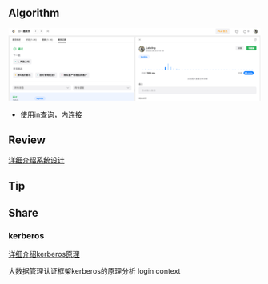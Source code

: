 ## Algorithm

![算法](../../../images/temp/sisyphus-2023-06-03-lc.png)

* 使用in查询，内连接

## Review

[详细介绍系统设计](https://medium.com/dev-genius/system-design-blueprint-the-ultimate-guide-e27b914bf8f1)

## Tip


## Share

### kerberos

[详细介绍kerberos原理](https://blog.csdn.net/yunlong34574/article/details/68954622)

大数据管理认证框架kerberos的原理分析
login context